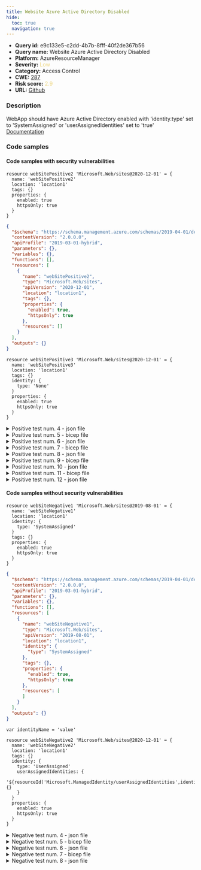 ```yaml
---
title: Website Azure Active Directory Disabled
hide:
  toc: true
  navigation: true
---
```


<style>
  .highlight .hll {
    background-color: #ff171742;
  }
  .md-content {
    max-width: 1100px;
    margin: 0 auto;
  }
</style>

-   **Query id:** e9c133e5-c2dd-4b7b-8fff-40f2de367b56
-   **Query name:** Website Azure Active Directory Disabled
-   **Platform:** AzureResourceManager
-   **Severity:** <span style="color:#edd57e">Low</span>
-   **Category:** Access Control
-   **CWE:** <a href="https://cwe.mitre.org/data/definitions/287.html" onclick="newWindowOpenerSafe(event, 'https://cwe.mitre.org/data/definitions/287.html')">287</a>
-   **Risk score:** <span style="color:#edd57e">2.9</span>
-   **URL:** [Github](https://github.com/Checkmarx/kics/tree/master/assets/queries/azureResourceManager/website_azure_active_directory_disabled)

### Description
WebApp should have Azure Active Directory enabled with 'identity.type' set to 'SystemAssigned' or 'userAssignedIdentities' set to 'true'<br>
[Documentation](https://docs.microsoft.com/en-us/azure/templates/microsoft.web/2019-08-01/sites?tabs=json#ManagedServiceIdentity)

### Code samples
#### Code samples with security vulnerabilities
```bicep title="Positive test num. 1 - bicep file" hl_lines="2"
resource webSitePositive2 'Microsoft.Web/sites@2020-12-01' = {
  name: 'webSitePositive2'
  location: 'location1'
  tags: {}
  properties: {
    enabled: true
    httpsOnly: true
  }
}

```
```json title="Positive test num. 2 - json file" hl_lines="10"
{
  "$schema": "https://schema.management.azure.com/schemas/2019-04-01/deploymentTemplate.json#",
  "contentVersion": "2.0.0.0",
  "apiProfile": "2019-03-01-hybrid",
  "parameters": {},
  "variables": {},
  "functions": [],
  "resources": [
    {
      "name": "webSitePositive2",
      "type": "Microsoft.Web/sites",
      "apiVersion": "2020-12-01",
      "location": "location1",
      "tags": {},
      "properties": {
        "enabled": true,
        "httpsOnly": true
      },
      "resources": []
    }
  ],
  "outputs": {}
}

```
```bicep title="Positive test num. 3 - bicep file" hl_lines="5"
resource webSitePositive3 'Microsoft.Web/sites@2020-12-01' = {
  name: 'webSitePositive3'
  location: 'location1'
  tags: {}
  identity: {
    type: 'None'
  }
  properties: {
    enabled: true
    httpsOnly: true
  }
}

```
<details><summary>Positive test num. 4 - json file</summary>

```json hl_lines="15"
{
  "$schema": "https://schema.management.azure.com/schemas/2019-04-01/deploymentTemplate.json#",
  "contentVersion": "2.0.0.0",
  "apiProfile": "2019-03-01-hybrid",
  "parameters": {},
  "variables": {},
  "functions": [],
  "resources": [
    {
      "name": "webSitePositive3",
      "type": "Microsoft.Web/sites",
      "apiVersion": "2020-12-01",
      "location": "location1",
      "tags": {},
      "identity": {
        "type": "None"
      },
      "properties": {
        "enabled": true,
        "httpsOnly": true
      },
      "resources": []
    }
  ],
  "outputs": {}
}

```
</details>
<details><summary>Positive test num. 5 - bicep file</summary>

```bicep hl_lines="5"
resource webSitePositive3 'Microsoft.Web/sites@2020-12-01' = {
  name: 'webSitePositive3'
  location: 'location1'
  tags: {}
  identity: {}
  properties: {
    enabled: true
    httpsOnly: true
  }
}

```
</details>
<details><summary>Positive test num. 6 - json file</summary>

```json hl_lines="15"
{
  "$schema": "https://schema.management.azure.com/schemas/2019-04-01/deploymentTemplate.json#",
  "contentVersion": "2.0.0.0",
  "apiProfile": "2019-03-01-hybrid",
  "parameters": {},
  "variables": {},
  "functions": [],
  "resources": [
    {
      "name": "webSitePositive3",
      "type": "Microsoft.Web/sites",
      "apiVersion": "2020-12-01",
      "location": "location1",
      "tags": {},
      "identity": {},
      "properties": {
        "enabled": true,
        "httpsOnly": true
      },
      "resources": []
    }
  ],
  "outputs": {}
}

```
</details>
<details><summary>Positive test num. 7 - bicep file</summary>

```bicep hl_lines="2"
resource webSitePositive2 'Microsoft.Web/sites@2020-12-01' = {
  name: 'webSitePositive2'
  location: 'location1'
  tags: {}
  properties: {
    enabled: true
    httpsOnly: true
  }
}

```
</details>
<details><summary>Positive test num. 8 - json file</summary>

```json hl_lines="12"
{
  "properties": {
    "template": {
      "$schema": "https://schema.management.azure.com/schemas/2019-04-01/deploymentTemplate.json#",
      "contentVersion": "2.0.0.0",
      "apiProfile": "2019-03-01-hybrid",
      "parameters": {},
      "variables": {},
      "functions": [],
      "resources": [
        {
          "name": "webSitePositive2",
          "type": "Microsoft.Web/sites",
          "apiVersion": "2020-12-01",
          "location": "location1",
          "tags": {},
          "properties": {
            "enabled": true,
            "httpsOnly": true
          },
          "resources": []
        }
      ],
      "outputs": {}
    },
    "parameters": {}
  },
  "kind": "template",
  "type": "Microsoft.Blueprint/blueprints/artifacts",
  "name": "myTemplate"
}

```
</details>
<details><summary>Positive test num. 9 - bicep file</summary>

```bicep hl_lines="5"
resource webSitePositive3 'Microsoft.Web/sites@2020-12-01' = {
  name: 'webSitePositive3'
  location: 'location1'
  tags: {}
  identity: {
    type: 'None'
  }
  properties: {
    enabled: true
    httpsOnly: true
  }
}

```
</details>
<details><summary>Positive test num. 10 - json file</summary>

```json hl_lines="17"
{
  "properties": {
    "template": {
      "$schema": "https://schema.management.azure.com/schemas/2019-04-01/deploymentTemplate.json#",
      "contentVersion": "2.0.0.0",
      "apiProfile": "2019-03-01-hybrid",
      "parameters": {},
      "variables": {},
      "functions": [],
      "resources": [
        {
          "name": "webSitePositive3",
          "type": "Microsoft.Web/sites",
          "apiVersion": "2020-12-01",
          "location": "location1",
          "tags": {},
          "identity": {
            "type": "None"
          },
          "properties": {
            "enabled": true,
            "httpsOnly": true
          },
          "resources": []
        }
      ],
      "outputs": {}
    },
    "parameters": {}
  },
  "kind": "template",
  "type": "Microsoft.Blueprint/blueprints/artifacts",
  "name": "myTemplate"
}

```
</details>
<details><summary>Positive test num. 11 - bicep file</summary>

```bicep hl_lines="5"
resource webSitePositive3 'Microsoft.Web/sites@2020-12-01' = {
  name: 'webSitePositive3'
  location: 'location1'
  tags: {}
  identity: {}
  properties: {
    enabled: true
    httpsOnly: true
  }
}

```
</details>
<details><summary>Positive test num. 12 - json file</summary>

```json hl_lines="17"
{
  "properties": {
    "template": {
      "$schema": "https://schema.management.azure.com/schemas/2019-04-01/deploymentTemplate.json#",
      "contentVersion": "2.0.0.0",
      "apiProfile": "2019-03-01-hybrid",
      "parameters": {},
      "variables": {},
      "functions": [],
      "resources": [
        {
          "name": "webSitePositive3",
          "type": "Microsoft.Web/sites",
          "apiVersion": "2020-12-01",
          "location": "location1",
          "tags": {},
          "identity": {},
          "properties": {
            "enabled": true,
            "httpsOnly": true
          },
          "resources": []
        }
      ],
      "outputs": {}
    },
    "parameters": {}
  },
  "kind": "template",
  "type": "Microsoft.Blueprint/blueprints/artifacts",
  "name": "myTemplate"
}

```
</details>


#### Code samples without security vulnerabilities
```bicep title="Negative test num. 1 - bicep file"
resource webSiteNegative1 'Microsoft.Web/sites@2019-08-01' = {
  name: 'webSiteNegative1'
  location: 'location1'
  identity: {
    type: 'SystemAssigned'
  }
  tags: {}
  properties: {
    enabled: true
    httpsOnly: true
  }
}

```
```json title="Negative test num. 2 - json file"
{
  "$schema": "https://schema.management.azure.com/schemas/2019-04-01/deploymentTemplate.json#",
  "contentVersion": "2.0.0.0",
  "apiProfile": "2019-03-01-hybrid",
  "parameters": {},
  "variables": {},
  "functions": [],
  "resources": [
    {
      "name": "webSiteNegative1",
      "type": "Microsoft.Web/sites",
      "apiVersion": "2019-08-01",
      "location": "location1",
      "identity": {
        "type": "SystemAssigned"
      },
      "tags": {},
      "properties": {
        "enabled": true,
        "httpsOnly": true
      },
      "resources": [
      ]
    }
  ],
  "outputs": {}
}

```
```bicep title="Negative test num. 3 - bicep file"
var identityName = 'value'

resource webSiteNegative2 'Microsoft.Web/sites@2020-12-01' = {
  name: 'webSiteNegative2'
  location: 'location1'
  tags: {}
  identity: {
    type: 'UserAssigned'
    userAssignedIdentities: {
      '${resourceId('Microsoft.ManagedIdentity/userAssignedIdentities',identityName)}': {}
    }
  }
  properties: {
    enabled: true
    httpsOnly: true
  }
}

```
<details><summary>Negative test num. 4 - json file</summary>

```json
{
  "$schema": "https://schema.management.azure.com/schemas/2019-04-01/deploymentTemplate.json#",
  "contentVersion": "2.0.0.0",
  "apiProfile": "2019-03-01-hybrid",
  "parameters": {},
  "variables": {
    "identityName": "value"
  },
  "functions": [],
  "resources": [
    {
      "name": "webSiteNegative2",
      "type": "Microsoft.Web/sites",
      "apiVersion": "2020-12-01",
      "location": "location1",
      "tags": {},
      "identity": {
        "type": "UserAssigned",
        "userAssignedIdentities": {
          "[resourceId('Microsoft.ManagedIdentity/userAssignedIdentities', variables('identityName'))]": {}
        }
      },
      "properties": {
        "enabled": true,
        "httpsOnly": true
      },
      "resources": []
    }
  ],
  "outputs": {}
}

```
</details>
<details><summary>Negative test num. 5 - bicep file</summary>

```bicep
resource webSiteNegative1 'Microsoft.Web/sites@2019-08-01' = {
  name: 'webSiteNegative1'
  location: 'location1'
  identity: {
    type: 'SystemAssigned'
  }
  tags: {}
  properties: {
    enabled: true
    httpsOnly: true
  }
}

```
</details>
<details><summary>Negative test num. 6 - json file</summary>

```json
{
  "properties": {
    "template": {
      "$schema": "https://schema.management.azure.com/schemas/2019-04-01/deploymentTemplate.json#",
      "contentVersion": "2.0.0.0",
      "apiProfile": "2019-03-01-hybrid",
      "parameters": {},
      "variables": {},
      "functions": [],
      "resources": [
        {
          "name": "webSiteNegative1",
          "type": "Microsoft.Web/sites",
          "apiVersion": "2019-08-01",
          "location": "location1",
          "identity": {
            "type": "SystemAssigned"
          },
          "tags": {},
          "properties": {
            "enabled": true,
            "httpsOnly": true
          },
          "resources": [
          ]
        }
      ],
      "outputs": {}
    },
    "parameters": {}
  },
  "kind": "template",
  "type": "Microsoft.Blueprint/blueprints/artifacts",
  "name": "myTemplate"
}

```
</details>
<details><summary>Negative test num. 7 - bicep file</summary>

```bicep
var identityName = 'value'

resource webSiteNegative2 'Microsoft.Web/sites@2020-12-01' = {
  name: 'webSiteNegative2'
  location: 'location1'
  tags: {}
  identity: {
    type: 'UserAssigned'
    userAssignedIdentities: {
      '${resourceId('Microsoft.ManagedIdentity/userAssignedIdentities',identityName)}': {}
    }
  }
  properties: {
    enabled: true
    httpsOnly: true
  }
}

```
</details>
<details><summary>Negative test num. 8 - json file</summary>

```json
{
  "properties": {
    "template": {
      "$schema": "https://schema.management.azure.com/schemas/2019-04-01/deploymentTemplate.json#",
      "contentVersion": "2.0.0.0",
      "apiProfile": "2019-03-01-hybrid",
      "parameters": {},
      "variables": {
        "identityName": "value"
      },
      "functions": [],
      "resources": [
        {
          "name": "webSiteNegative2",
          "type": "Microsoft.Web/sites",
          "apiVersion": "2020-12-01",
          "location": "location1",
          "tags": {},
          "identity": {
            "type": "UserAssigned",
            "userAssignedIdentities": {
              "[resourceId('Microsoft.ManagedIdentity/userAssignedIdentities', variables('identityName'))]": {}
            }
          },
          "properties": {
            "enabled": true,
            "httpsOnly": true
          },
          "resources": []
        }
      ],
      "outputs": {}
    },
    "parameters": {}
  },
  "kind": "template",
  "type": "Microsoft.Blueprint/blueprints/artifacts",
  "name": "myTemplate"
}

```
</details>

